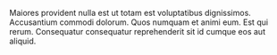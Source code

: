 Maiores provident nulla est ut totam est voluptatibus dignissimos. Accusantium commodi dolorum. Quos numquam et animi eum. Est qui rerum. Consequatur consequatur reprehenderit sit id cumque eos aut aliquid.